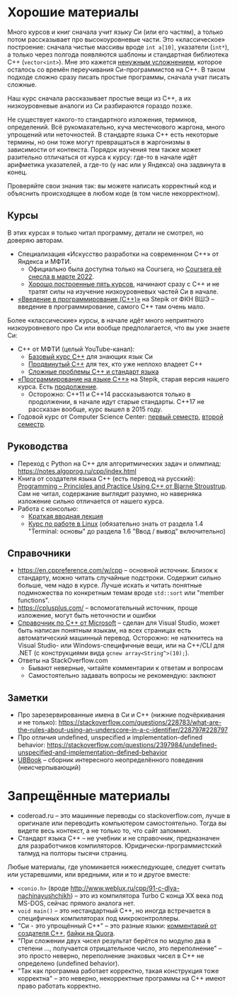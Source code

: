 # Хорошие материалы
Много курсов и книг сначала учит языку Си (или его частям), а только потом рассказывает про высокоуровневые части.
Это «классическое» построение: сначала чистые массивы вроде `int a[10]`, указатели (`int*`), а только через полгода появляются шаблоны и стандартная библиотека C++ (`vector<int>`).
Мне это кажется [ненужным усложнением](https://www.youtube.com/watch?v=YnWhqhNdYyk), которое осталось со времён переучивания Си-программистов на C++.
В таком подходе сложно сразу писать простые программы, сначала учат писать сложные.

Наш курс сначала рассказывает простые вещи из C++, а их низкоуровневые аналоги из Си разбираются гораздо позже.

Не существует какого-то стандартного изложения, терминов, определений.
Всё рукомахательно, куча местечкового жаргона, много упрощений или неточностей.
В стандарте языка C++ есть некоторые термины, но они тоже могут превращаться в жаргонизмы в зависимости от контекста.
Порядок изучения тем также может разительно отличаться от курса к курсу: где-то в начале идёт арифметика указателей,
а где-то (у нас или у Яндекса) она задвинута в конец.

Проверяйте свои знания так: вы можете написать корректный код и объяснить происходящее в любом коде (в том числе некорректном).

## Курсы
В этих курсах я только читал программу, детали не смотрел, но доверяю авторам.

* Специализация «Искусство разработки на современном C++» от Яндекса и МФТИ.
    * Официально была доступна только на Coursera, но [Coursera её снесла в марте 2022](https://blog.coursera.org/coursera-response-to-the-humanitarian-crisis-in-ukraine/).
    * [Хорошо построенные пять курсов](https://habr.com/ru/company/yandex/blog/332556/), начинают сразу с C++ и не тратят силы на изучение низкоуровневых частей Си в начале.
* [«Введение в программирование (C++)»](https://stepik.org/course/363/promo) на Stepik от ФКН ВШЭ – введение в программирование, самого C++ там очень мало.

Более «классические» курсы, в начале идёт много неприятного низкоуровневого про Си или вообще предполагается, что вы уже знаете Си:

* C++ от МФТИ (целый YouTube-канал):
    * [Базовый курс C++](https://www.youtube.com/watch?v=Bym7UMqpVEY&list=PL3BR09unfgciJ1_K_E914nohpiOiHnpsK&index=1) для знающих язык Си
    * [Продвинутый C++](https://www.youtube.com/watch?v=bDWdRyt6fIY) для тех, кто уже неплохо владеет C++
    * [Сложные проблемы C++ и стандарт языка](https://www.youtube.com/watch?v=rxICf0tW7_Q&list=PL3BR09unfgcjJ2YUCgh62vgv_1maXcKuS)
* [«Программирование на языке C++»](https://stepik.org/course/7/promo) на Stepik, старая версия нашего курса.
  Есть [продолжение](https://stepik.org/course/3206/promo).
  * Осторожно: C++11 и C++14 рассказываются только в продолжении, в начале идут старые стандарты. C++17 не рассказан вообще, курс вышел в 2015 году.
* Годовой курс от Computer Science Center: [первый семестр](https://compscicenter.ru/courses/cpp-1/2018-autumn/classes/), [второй семестр](https://compscicenter.ru/courses/cpp-2/2019-spring/classes/).

## Руководства
* Переход с Python на C++ для алгоритмических задач и олимпиад: https://notes.algoprog.ru/cpp/index.html
* Книга от создателя языка C++ (есть перевод на русский): [Programming – Principles and Practice Using C++ от Bjarne Stroustrup](https://www.stroustrup.com/programming.html).
  Сам не читал, содержание выглядит разумно, но наверняка изложение сильно отличается от нашего курса.
* Работа с консолью:
    * [Краткая вводная лекция](https://www.youtube.com/watch?v=G7Dgxtgj2Tw&list=PLxMpIvWUjaJuOVEWZ0-H7QaUeREmyqNl9&index=2)
    * [Курс по работе в Linux](https://stepik.org/course/73/promo) (обязательно знать от раздела 1.4 "Terminal: основы" до раздела 1.6 "Ввод / вывод" включительно)

## Справочники
* https://en.cppreference.com/w/cpp – основной источник.
  Близок к стандарту, можно читать случайные подстроки.
  Содержит сильно больше, чем надо в курсе.
  Лучше искать и читать понятные подмножества по конкретным темам вроде `std::sort` или "member functions".
* https://cplusplus.com/ – вспомогательный источник, проще изложение, могут быть неточности и ошибки
* [Справочник по C++ от Microsoft](https://learn.microsoft.com/en-us/cpp/cpp/cpp-language-reference?view=msvc-170) – сделан для Visual Studio,
  может быть написан понятным языкам, на всех страницах есть автоматический машинный перевод.
  Осторожно: не наткнитесь на Visual Studio- или Windows-специфичные вещи, или на C++/CLI для .NET (с конструкциями вида `gcnew array<String^>(10);`).
* Ответы на StackOverflow.com
    * Бывают неверные, читайте комментарии к ответам и вопросам
    * Самостоятельно задавать вопросы не рекомендую: заклюют

## Заметки
* Про зарезервированные имена в Си и C++ (нижние подчёркивания и не только): https://stackoverflow.com/questions/228783/what-are-the-rules-about-using-an-underscore-in-a-c-identifier/228797#228797
* Про отличия undefined, unspecified и implementation-defined behavior: https://stackoverflow.com/questions/2397984/undefined-unspecified-and-implementation-defined-behavior
* [UBBook](https://github.com/Nekrolm/ubbook) – сборник интересного неопределённого поведения (неисчерпывающий)

# Запрещённые материалы
* coderoad.ru – это машинные переводы со stackoverflow.com, лучше в оригинале или переводить компьютером самостоятельно.
  Тогда вы видете весь контекст, а не только то, что сайт запомнил.
* Стандарт языка C++ – не учебник и не справочник, предназначен для разработчиков компиляторов.
  Юридически-программистский талмуд на полторы тысячи страниц.

Любые материалы, где упоминается нижеследующее, следует считать или устаревшими, или вредными, или и то и другое вместе:

* `<conio.h>` (вроде http://www.weblux.ru/cpp/91-c-dlya-nachinayushchikh) – это из компилятора Turbo C конца XX века под MS-DOS, сейчас прямого аналога нет.
* `void main()` – это нестандартный C++, но иногда встречается в специфичных компиляторах под микроконтроллеры.
* "Си - это упрощённый C++" – это разные языки: [комментарий от создателя C++](https://www.stroustrup.com/bs_faq.html#C-slash), [байки на Quora](https://www.quora.com/What-are-the-similarities-and-differences-between-C-and-C/answer/Upasana-Singh-11).
* "При сложении двух чисел результат берётся по модулю два в степени ..., получается отрицательное число, это переполнение" – это просто неверно, переполнение знаковых чисел в C++ не определено (undefined behavior).
* "Так как программа работает корректно, такая конструкция тоже корректна" – это неверно, некорректные программы на C++ имеют право работать корректно.
